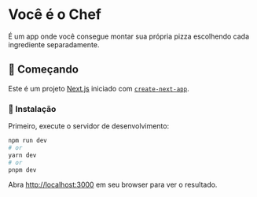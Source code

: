 # Você é o Chef
É um app onde você consegue montar sua própria pizza escolhendo cada ingrediente separadamente.

## 🚀 Começando

Este é um projeto [Next.js](https://nextjs.org/) iniciado com [`create-next-app`](https://github.com/vercel/next.js/tree/canary/packages/create-next-app).

### 🔧 Instalação

Primeiro, execute o servidor de desenvolvimento:

```bash
npm run dev
# or
yarn dev
# or
pnpm dev
```

Abra [http://localhost:3000](http://localhost:3000) em seu browser para ver o resultado.



